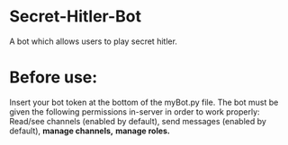 # Secret-Hitler-Bot

A bot which allows users to play secret hitler.

# Before use:
Insert your bot token at the bottom of the myBot.py file.
The bot must be given the following permissions in-server in order to work properly: 
    Read/see channels (enabled by default),
    send messages (enabled by default),
    **manage channels,** 
    **manage roles.** 
    
